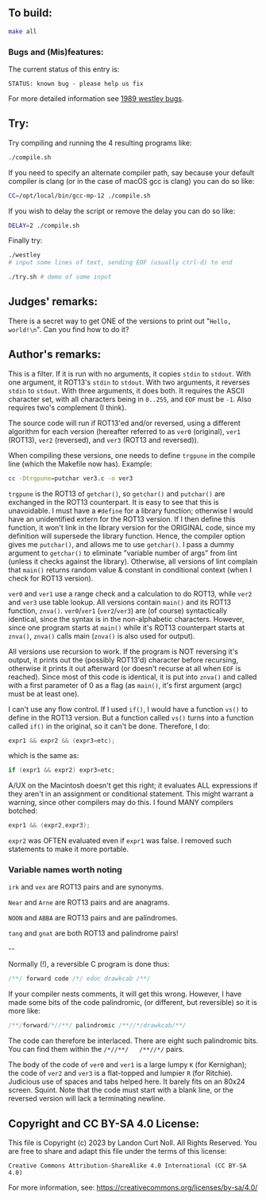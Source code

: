 ## To build:

```sh
make all
```


### Bugs and (Mis)features:

The current status of this entry is:

```
STATUS: known bug - please help us fix
```

For more detailed information see [1989 westley bugs](../../bugs.html#1989_westley).


## Try:

Try compiling and running the 4 resulting programs like:

```sh
./compile.sh
```

If you need to specify an alternate compiler path, say because your default
compiler is clang (or in the case of macOS gcc is clang) you can do so like:

```sh
CC=/opt/local/bin/gcc-mp-12 ./compile.sh
```

If you wish to delay the script or remove the delay you can do so like:

```sh
DELAY=2 ./compile.sh
```

Finally try:

```sh
./westley
# input some lines of text, sending EOF (usually ctrl-d) to end

./try.sh # demo of some input
```


## Judges' remarks:

There is a secret way to get ONE of the versions to print out
"`Hello, world!\n`".  Can you find how to do it?


## Author's remarks:

This is a filter.  If it is run with no arguments, it copies
`stdin` to `stdout`.  With one argument, it ROT13's `stdin` to
`stdout`.  With two arguments, it reverses `stdin` to `stdout`.  With
three arguments, it does both.  It requires the ASCII character
set, with all characters being in `0..255`, and `EOF` must be `-1`.
Also requires two's complement (I think).

The source code will run if ROT13'ed and/or reversed, using a
different algorithm for each version (hereafter referred to as
`ver0` (original), `ver1` (ROT13), `ver2` (reversed), and `ver3`
(ROT13 and reversed)).

When compiling these versions, one needs to define `trgpune`
in the compile line (which the Makefile now has).  Example:

```sh
cc -Dtrgpune=putchar ver3.c -o ver3
```

`trgpune` is the ROT13 of `getchar()`, so `getchar()` and `putchar()`
are exchanged in the ROT13 counterpart.  It is easy to see that
this is unavoidable.  I must have a `#define` for a library
function; otherwise I would have an unidentified extern for the
ROT13 version.  If I then define this function, it won't link
in the library version for the ORIGINAL code, since my
definition will supersede the library function.  Hence, the
compiler option gives me `putchar()`, and allows me to use
`getchar()`.  I pass a dummy argument to `getchar()` to eliminate
"variable number of args" from lint (unless it checks against
the library).  Otherwise, all versions of lint complain that `main()`
returns random value & constant in conditional context (when I
check for ROT13 version).

`ver0` and `ver1` use a range check and a calculation to do ROT13,
while `ver2` and `ver3` use table lookup.  All versions contain
`main()` and its ROT13 function, `znva()`.  `ver0`/`ver1` (`ver2`/`ver3`) are
(of course) syntactically identical, since the syntax is in the
non-alphabetic characters.  However, since one program starts
at `main()` while it's ROT13 counterpart starts at `znva()`, `znva()`
calls main (`znva()` is also used for output).

All versions use recursion to work.  If the program is NOT
reversing it's output, it prints out the (possibly ROT13'd)
character before recursing, otherwise it prints it out
afterward (or doesn't recurse at all when `EOF` is reached).
Since most of this code is identical, it is put into `znva()` and
called with a first parameter of 0 as a flag (as `main()`, it's
first argument (argc) must be at least one).

I can't use any flow control.  If I used `if()`, I would have a
function `vs()` to define in the ROT13 version.  But a function
called `vs()` turns into a function called `if()` in the original,
so it can't be done.  Therefore, I do:

```c
expr1 && expr2 && (expr3=etc);
```

which is the same as:

```c
if (expr1 && expr2) expr3=etc;
```

A/UX on the Macintosh doesn't get this right; it evaluates ALL
expressions if they aren't in an assignment or conditional
statement.  This might warrant a warning, since other compilers
may do this.  I found MANY compilers botched:

```c
expr1 && (expr2,expr3);
```

`expr2` was OFTEN evaluated even if `expr1` was false.  I removed
such statements to make it more portable.

### Variable names worth noting


`irk` and  `vex` are ROT13 pairs and are synonyms.

`Near` and `Arne` are ROT13 pairs and are anagrams.

`NOON` and `ABBA` are ROT13 pairs and are palindromes.

`tang` and `gnat` are both ROT13 and palindrome pairs!

--

Normally (!), a reversible C program is done thus:

```c
/**/ forward code /*/ edoc drawkcab /**/
```

If your compiler nests comments, it will get this wrong.
However, I have made some bits of the code palindromic,
(or different, but reversible) so it is more like:

```c
/**/forward/*//**/ palindromic /**//*/drawkcab/**/
```

The code can therefore be interlaced.  There are eight
such palindromic bits.  You can find them within the
`/*//**/   /**//*/` pairs.

The body of the code of `ver0` and `ver1` is a large lumpy `K` (for
Kernighan); the code of `ver2` and `ver3` is a flat-topped and
lumpier `R` (for Ritchie).  Judicious use of spaces and tabs
helped here.  It barely fits on an 80x24 screen.  Squint.  Note
that the code must start with a blank line, or the reversed version
will lack a terminating newline.


## Copyright and CC BY-SA 4.0 License:

This file is Copyright (c) 2023 by Landon Curt Noll.  All Rights Reserved.
You are free to share and adapt this file under the terms of this license:

    Creative Commons Attribution-ShareAlike 4.0 International (CC BY-SA 4.0)

For more information, see: https://creativecommons.org/licenses/by-sa/4.0/
